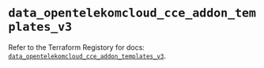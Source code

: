 # `data_opentelekomcloud_cce_addon_templates_v3`

Refer to the Terraform Registory for docs: [`data_opentelekomcloud_cce_addon_templates_v3`](https://registry.terraform.io/providers/opentelekomcloud/opentelekomcloud/1.35.12/docs/data-sources/cce_addon_templates_v3).
